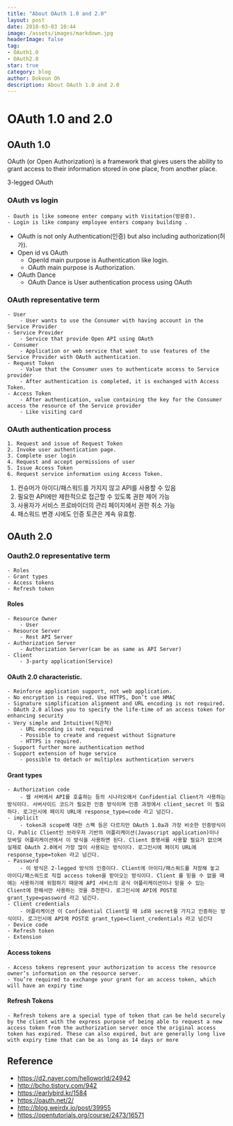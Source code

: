```yaml
---
title: "About OAuth 1.0 and 2.0"
layout: post
date: 2018-03-03 10:44
image: /assets/images/markdown.jpg
headerImage: false
tag:
- OAuth1.0
- OAuth2.0
star: true
category: blog
author: Dokeun Oh
description: About OAuth 1.0 and 2.0
---
```

# OAuth 1.0 and 2.0

## OAuth 1.0

OAuth (or Open Authorization) is a framework that gives users the ability to grant access to their information stored in one place, from another place.

3-legged OAuth

### OAuth vs login
    - Oauth is like someone enter company with Visitation(방문증).
    - Login is like company employee enters company building .
- OAuth is not only Authentication(인증) but also including authorization(허가).
- Open id vs OAuth
    - OpenId main purpose is Authentication like login.
    - OAuth main purpose is Authorization.
- OAuth Dance
    - OAuth Dance is User authentication process using OAuth

### OAuth representative term
    - User
        - User wants to use the Consumer with having account in the Service Provider
    - Service Provider
        - Service that provide Open API using OAuth 
    - Consumer
        - Application or web service that want to use features of the Service Provider with OAuth authentication.
    - Request Token
        - Value that the Consumer uses to authenticate access to Service provider
        - After authentication is completed, it is exchanged with Access Token.
    - Access Token 
        - After authentication, value containing the key for the Consumer access the resource of the Service provider
        - Like visiting card

### OAuth authentication process
    1. Request and issue of Request Token
    2. Invoke user authentication page. 
    3. Complete user login
    4. Request and accept permissions of user
    5. Issue Access Token
    6. Request service information using Access Token.


1. 컨슈머가 아이디/패스워드를 가지지 않고 API를 사용할 수 있음
2. 필요한 API에만 제한적으로 접근할 수 있도록 권한 제어 가능
3. 사용자가 서비스 프로바이더의 관리 페이지에서 권한 취소 가능
4. 패스워드 변경 시에도 인증 토큰은 계속 유효함.

## OAuth 2.0

### Oauth2.0 representative term
    - Roles
    - Grant types
    - Access tokens
    - Refresh token

#### Roles
    - Resource Owner
        - User
    - Resource Server 
        - Rest API Server
    - Authorization Server
        - Authorization Server(can be as same as API Server)
    - Client
        - 3-party application(Service)

#### OAuth 2.0 characteristic.
    - Reinforce application support, not web application.
    - No encryption is required. Use HTTPS, Don’t use HMAC
    - Signature simplification alignment and URL encoding is not required.
    - OAuth 2.0 allows you to specify the life-time of an access token for enhancing security
    - Very simple and Intuitive(직관적)
        - URL encoding is not required
        - Possible to create and request without Signature
        - HTTPS is required.
    - Support further more authentication method
    - Support extension of huge service
        - possible to detach or multiplex authentication servers

#### Grant types
    - Authorization code 
        - 웹 서버에서 API를 호출하는 등의 시나리오에서 Confidential Client가 사용하는 방식이다. 서버사이드 코드가 필요한 인증 방식이며 인증 과정에서 client_secret 이 필요하다. 로그인시에 페이지 URL에 response_type=code 라고 넘긴다.
    - implicit
        - token과 scope에 대한 스펙 등은 다르지만 OAuth 1.0a과 가장 비슷한 인증방식이다. Public Client인 브라우저 기반의 어플리케이션(Javascript application)이나 모바일 어플리케이션에서 이 방식을 사용하면 된다. Client 증명서를 사용할 필요가 없으며 실제로 OAuth 2.0에서 가장 많이 사용되는 방식이다. 로그인시에 페이지 URL에 response_type=token 라고 넘긴다.
    - Password 
        - 이 방식은 2-legged 방식의 인증이다. Client에 아이디/패스워드를 저장해 놓고 아이디/패스워드로 직접 access token을 받아오는 방식이다. Client 를 믿을 수 없을 때에는 사용하기에 위험하기 때문에 API 서비스의 공식 어플리케이션이나 믿을 수 있는 Client에 한해서만 사용하는 것을 추천한다. 로그인시에 API에 POST로 grant_type=password 라고 넘긴다.
    - Client credentials
        - 어플리케이션 이 Confidential Client일 때 id와 secret을 가지고 인증하는 방식이다. 로그인시에 API에 POST로 grant_type=client_credentials 라고 넘긴다
    - Device code
    - Refresh token
    - Extension

#### Access tokens
    - Access tokens represent your authorization to access the resource owner’s information on the resource server.
    - You’re required to exchange your grant for an access token, which will have an expiry time

#### Refresh Tokens
    - Refresh tokens are a special type of token that can be held securely by the client with the express purpose of being able to request a new access token from the authorization server once the original access token has expired. These can also expired, but are generally long live with expiry time that can be as long as 14 days or more


## Reference 
- https://d2.naver.com/helloworld/24942
- http://bcho.tistory.com/942
- https://earlybird.kr/1584
- https://oauth.net/2/
- http://blog.weirdx.io/post/39955
- https://opentutorials.org/course/2473/16571
